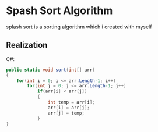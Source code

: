 # Spash Sort Algorithm
splash sort is a sorting algorithm which i created with myself
## Realization

C#:
```C#
public static void sort(int[] arr)
{
    for(int i = 0; i <= arr.Length-1; i++)
        for(int j = 0; j <= arr.Length-1; j++)
            if(arr[i] < arr[j])
            {
                int temp = arr[i];
                arr[i] = arr[j];
                arr[j] = temp;
            }
}
```
